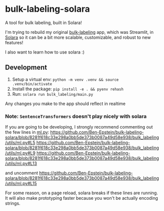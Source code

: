 # bulk-labeling-solara
A tool for bulk labeling, built in Solara!

I'm trying to rebuild my original [bulk-labeling](https://github.com/rungalileo/bulk-labeling/) app, which was Streamlit, in [Solara](https://github.com/widgetti/solara) so it can be a bit more scalable, customizable, and robust to new features!

I also want to learn how to use solara :) 


## Development
1. Setup a virtual env: `python -m venv .venv && source .venv/bin/activate`
2. Install the package: `pip install -e . && pyenv rehash`
3. Run: `solara run bulk_labeling/main.py`

Any changes you make to the app should reflect in realtime

### Note: `SentenceTransformers` doesn't play nicely with solara
If you are going to be developing, I strongly recommend commenting out
the few lines in [ml.py](bulk_labeling/utils/ml.py):
https://github.com/Ben-Epstein/bulk-labeling-solara/blob/8281f618c33e298a0bb5de373b0087a49d58e938/bulk_labeling/utils/ml.py#L5
https://github.com/Ben-Epstein/bulk-labeling-solara/blob/8281f618c33e298a0bb5de373b0087a49d58e938/bulk_labeling/utils/ml.py#L9
https://github.com/Ben-Epstein/bulk-labeling-solara/blob/8281f618c33e298a0bb5de373b0087a49d58e938/bulk_labeling/utils/ml.py#L13

and uncomment
https://github.com/Ben-Epstein/bulk-labeling-solara/blob/8281f618c33e298a0bb5de373b0087a49d58e938/bulk_labeling/utils/ml.py#L15

For some reason, on a page reload, solara breaks if these lines are running.  
It will also make prototyping faster because you won't be actually encoding strings.
